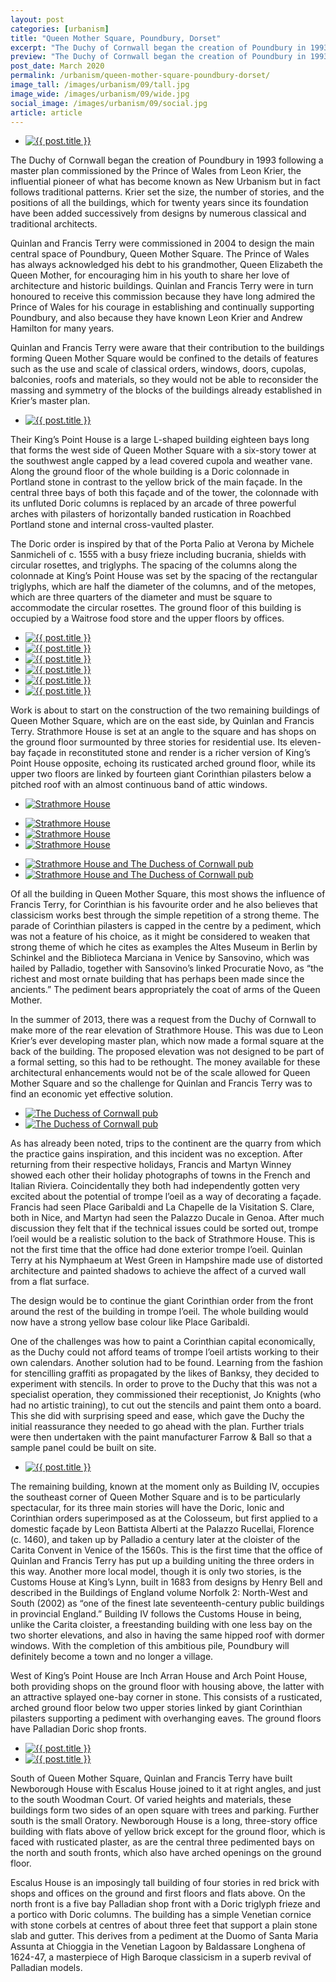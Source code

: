 ```yaml
---
layout: post
categories: [urbanism]
title: "Queen Mother Square, Poundbury, Dorset"
excerpt: "The Duchy of Cornwall began the creation of Poundbury in 1993 following a master plan commissioned by the Prince of Wales from Leon Krier. Quinlan and Francis Terry were commissioned in 2004 to design the main central space of Poundbury, Queen Mother Square."
preview: "The Duchy of Cornwall began the creation of Poundbury in 1993 following a master plan commissioned by the Prince of Wales from Leon Krier. Quinlan and Francis Terry were commissioned in 2004 to design the main central space of Poundbury, Queen Mother Square."
post_date: March 2020
permalink: /urbanism/queen-mother-square-poundbury-dorset/
image_tall: /images/urbanism/09/tall.jpg
image_wide: /images/urbanism/09/wide.jpg
social_image: /images/urbanism/09/social.jpg
article: article
---
```


<ul class="list">
	<li class="full">
		<a class="fancybox" rel="group" href="/images/urbanism/09/02.jpg">
			<img src="/images/urbanism/09/social.jpg" alt="{{ post.title }}" />
		</a>
	</li>
</ul>

The Duchy of Cornwall began the creation of Poundbury in 1993 following a master plan commissioned by the Prince of Wales from Leon Krier, the influential pioneer of what has become known as New Urbanism but in fact follows traditional patterns. Krier set the size, the number of stories, and the positions of all the buildings, which for twenty years since its foundation have been added successively from designs by numerous classical and traditional architects.

Quinlan and Francis Terry were commissioned in 2004 to design the main central space of Poundbury, Queen Mother Square. The Prince of Wales has always acknowledged his debt to his grandmother, Queen Elizabeth the Queen Mother, for encouraging him in his youth to share her love of architecture and historic buildings. Quinlan and Francis Terry were in turn honoured to receive this commission because they have long admired the Prince of Wales for his courage in establishing and continually supporting Poundbury, and also because they have known Leon Krier and Andrew Hamilton for many years.

Quinlan and Francis Terry were aware that their contribution to the buildings forming Queen Mother Square would be confined to the details of features such as the use and scale of classical orders, windows, doors, cupolas, balconies, roofs and materials, so they would not be able to reconsider the massing and symmetry of the blocks of the buildings already established in Krier’s master plan.

<ul class="list">
	<li class="full">
		<a class="fancybox" rel="group" href="/images/urbanism/09/01.jpg">
			<img src="/images/urbanism/09/thumbs/01.jpg" alt="{{ post.title }}" />
		</a>
	</li>
</ul>

Their King’s Point House is a large L-shaped building eighteen bays long that forms the west side of Queen Mother Square with a six-story tower at the southwest angle capped by a lead covered cupola and weather vane. Along the ground floor of the whole building is a Doric colonnade in Portland stone in contrast to the yellow brick of the main façade. In the central three bays of both this façade and of the tower, the colonnade with its unfluted Doric columns is replaced by an arcade of three powerful arches with pilasters of horizontally banded rustication in Roachbed Portland stone and internal cross-vaulted plaster.

The Doric order is inspired by that of the Porta Palio at Verona by Michele Sanmicheli of c. 1555 with a busy frieze including bucrania, shields with circular rosettes, and triglyphs. The spacing of the columns along the colonnade at King’s Point House was set by the spacing of the rectangular triglyphs, which are half the diameter of the columns, and of the metopes, which are three quarters of the diameter and must be square to accommodate the circular rosettes. The ground floor of this building is occupied by a Waitrose food store and the upper floors by offices.

<ul class="list">
	<li class="third">
		<a class="fancybox" rel="group" href="/images/urbanism/09/09.jpg">
			<img src="/images/urbanism/09/thumbs/09.jpg" alt="{{ post.title }}" />
		</a>
	</li>
	<li class="third">
		<a class="fancybox" rel="group" href="/images/urbanism/09/10.jpg">
			<img src="/images/urbanism/09/thumbs/10.jpg" alt="{{ post.title }}" />
		</a>
	</li>
	<li class="third">
		<a class="fancybox" rel="group" href="/images/urbanism/09/11.jpg">
			<img src="/images/urbanism/09/thumbs/11.jpg" alt="{{ post.title }}" />
		</a>
	</li>
	<li class="third">
		<a class="fancybox" rel="group" href="/images/urbanism/09/13.jpg">
			<img src="/images/urbanism/09/thumbs/13.jpg" alt="{{ post.title }}" />
		</a>
	</li>
	<li class="third">
		<a class="fancybox" rel="group" href="/images/urbanism/09/08.jpg">
			<img src="/images/urbanism/09/thumbs/08.jpg" alt="{{ post.title }}" />
		</a>
	</li>
	<li class="third">
		<a class="fancybox" rel="group" href="/images/urbanism/09/12.jpg">
			<img src="/images/urbanism/09/thumbs/12.jpg" alt="{{ post.title }}" />
		</a>
	</li>
</ul>

Work is about to start on the construction of the two remaining buildings of Queen Mother Square, which are on the east side, by Quinlan and Francis Terry. Strathmore House is set at an angle to the square and has shops on the ground floor surmounted by three stories for residential use. Its eleven-bay façade in reconstituted stone and render is a richer version of King’s Point House opposite, echoing its rusticated arched ground floor, while its upper two floors are linked by fourteen giant Corinthian pilasters below a pitched roof with an almost continuous band of attic windows. 

<ul class="list">
	<li class="full">
		<a class="fancybox" rel="group" href="/images/urbanism/09/14.jpg" title="Strathmore House">
			<img src="/images/urbanism/09/thumbs/14.jpg" alt="Strathmore House" />
		</a>
	</li>
</ul>
<ul class="list">
	<li class="third">
		<a class="fancybox" rel="group" href="/images/urbanism/09/15.jpg" title="Strathmore House">
			<img src="/images/urbanism/09/thumbs/15.jpg" alt="Strathmore House" />
		</a>
	</li>
	<li class="third">
		<a class="fancybox" rel="group" href="/images/urbanism/09/16.jpg" title="Strathmore House">
			<img src="/images/urbanism/09/thumbs/16.jpg" alt="Strathmore House" />
		</a>
	</li>
	<li class="third">
		<a class="fancybox" rel="group" href="/images/urbanism/09/17.jpg" title="Strathmore House">
			<img src="/images/urbanism/09/thumbs/17.jpg" alt="Strathmore House" />
		</a>
	</li>
</ul>
<ul class="list">
	<li class="half">
		<a class="fancybox" rel="group" href="/images/urbanism/09/18.jpg" title="Strathmore House and The Duchess of Cornwall pub">
			<img src="/images/urbanism/09/thumbs/18.jpg" alt="Strathmore House and The Duchess of Cornwall pub" />
		</a>
	</li>
	<li class="half">
		<a class="fancybox" rel="group" href="/images/urbanism/09/19.jpg" title="Strathmore House and The Duchess of Cornwall pub">
			<img src="/images/urbanism/09/thumbs/19.jpg" alt="Strathmore House and The Duchess of Cornwall pub" />
		</a>
	</li>
</ul>

Of all the building in Queen Mother Square, this most shows the influence of Francis Terry, for Corinthian is his favourite order and he also believes that classicism works best through the simple repetition of a strong theme. The parade of Corinthian pilasters is capped in the centre by a pediment, which was not a feature of his choice, as it might be considered to weaken that strong theme of which he cites as examples the Altes Museum in Berlin by Schinkel and the Biblioteca Marciana in Venice by Sansovino, which was hailed by Palladio, together with Sansovino’s linked Procuratie Novo, as “the richest and most ornate building that has perhaps been made since the ancients.” The pediment bears appropriately the coat of arms of the Queen Mother.

In the summer of 2013, there was a request from the Duchy of Cornwall to make more of the rear elevation of Strathmore House. This was due to Leon Krier’s ever developing master plan, which now made a formal square at the back of the building. The proposed elevation was not designed to be part of a formal setting, so this had to be rethought. The money available for these architectural enhancements would not be of the scale allowed for Queen Mother Square and so the challenge for Quinlan and Francis Terry was to find an economic yet effective solution.

<ul class="list">
	<li class="half">
		<a class="fancybox" rel="group" href="/images/urbanism/09/20.jpg" title="The Duchess of Cornwall pub">
			<img src="/images/urbanism/09/thumbs/20.jpg" alt="The Duchess of Cornwall pub" />
		</a>
	</li>
	<li class="half">
		<a class="fancybox" rel="group" href="/images/urbanism/09/21.jpg" title="The Duchess of Cornwall pub">
			<img src="/images/urbanism/09/thumbs/21.jpg" alt="The Duchess of Cornwall pub" />
		</a>
	</li>
</ul>

As has already been noted, trips to the continent are the quarry from which the practice gains inspiration, and this incident was no exception. After returning from their respective holidays, Francis and Martyn Winney showed each other their holiday photographs of towns in the French and Italian Riviera. Coincidentally they both had independently gotten very excited about the potential of trompe l’oeil as a way of decorating a façade. Francis had seen Place Garibaldi and La Chapelle de la Visitation S. Clare, both in Nice, and Martyn had seen the Palazzo Ducale in Genoa. After much discussion they felt that if the technical issues could be sorted out, trompe l’oeil would be a realistic solution to the back of Strathmore House. This is not the first time that the office had done exterior trompe l’oeil. Quinlan Terry at his Nymphaeum at West Green in Hampshire made use of distorted architecture and painted shadows to achieve the affect of a curved wall from a flat surface.

The design would be to continue the giant Corinthian order from the front around the rest of the building in trompe l’oeil. The whole building would now have a strong yellow base colour like Place Garibaldi.

One of the challenges was how to paint a Corinthian capital economically, as the Duchy could not afford teams of trompe l’oeil artists working to their own calendars. Another solution had to be found. Learning from the fashion for stencilling graffiti as propagated by the likes of Banksy, they decided to experiment with stencils. In order to prove to the Duchy that this was not a specialist operation, they commissioned their receptionist, Jo Knights (who had no artistic training), to cut out the stencils and paint them onto a board. This she did with surprising speed and ease, which gave the Duchy the initial reassurance they needed to go ahead with the plan. Further trials were then undertaken with the paint manufacturer Farrow & Ball so that a sample panel could be built on site.

<ul class="list">
	<li class="full">
		<a class="fancybox" rel="group" href="/images/urbanism/09/06.jpg">
			<img src="/images/urbanism/09/thumbs/06.jpg" alt="{{ post.title }}" />
		</a>
	</li>
</ul>

The remaining building, known at the moment only as Building IV, occupies the southeast corner of Queen Mother Square and is to be particularly spectacular, for its three main stories will have the Doric, Ionic and Corinthian orders superimposed as at the Colosseum, but first applied to a domestic façade by Leon Battista Alberti at the Palazzo Rucellai, Florence (c. 1460), and taken up by Palladio a century later at the cloister of the Carita Convent in Venice of the 1560s. This is the first time that the office of Quinlan and Francis Terry has put up a building uniting the three orders in this way. Another more local model, though it is only two stories, is the Customs House at King’s Lynn, built in 1683 from designs by Henry Bell and described in the Buildings of England volume Norfolk 2: North-West and South (2002) as “one of the finest late seventeenth-century public buildings in provincial England.” Building IV follows the Customs House in being, unlike the Carita cloister, a freestanding building with one less bay on the two shorter elevations, and also in having the same hipped roof with dormer windows. With the completion of this ambitious pile, Poundbury will definitely become a town and no longer a village.

West of King’s Point House are Inch Arran House and Arch Point House, both providing shops on the ground floor with housing above, the latter with an attractive splayed one-bay corner in stone. This consists of a rusticated, arched ground floor below two upper stories linked by giant Corinthian pilasters supporting a pediment with overhanging eaves. The ground floors have Palladian Doric shop fronts.

<ul class="list">
	<li class="half">
		<a class="fancybox" rel="group" href="/images/urbanism/09/04.jpg">
			<img src="/images/urbanism/09/thumbs/04.jpg" alt="{{ post.title }}" />
		</a>
	</li>
	<li class="half">
		<a class="fancybox" rel="group" href="/images/urbanism/09/05.jpg">
			<img src="/images/urbanism/09/thumbs/05.jpg" alt="{{ post.title }}" />
		</a>
	</li>
</ul>

South of Queen Mother Square, Quinlan and Francis Terry have built Newborough House with Escalus House joined to it at right angles, and just to the south Woodman Court. Of varied heights and materials, these buildings form two sides of an open square with trees and parking. Further south is the small Oratory. Newborough House is a long, three-story office building with flats above of yellow brick except for the ground floor, which is faced with rusticated plaster, as are the central three pedimented bays on the north and south fronts, which also have arched openings on the ground floor.

Escalus House is an imposingly tall building of four stories in red brick with shops and offices on the ground and first floors and flats above. On the north front is a five bay Palladian shop front with a Doric triglyph frieze and a portico with Doric columns. The building has a simple Venetian cornice with stone corbels at centres of about three feet that support a plain stone slab and gutter. This derives from a pediment at the Duomo of Santa Maria Assunta at Chioggia in the Venetian Lagoon by Baldassare Longhena of 1624-47, a masterpiece of High Baroque classicism in a superb revival of Palladian models.